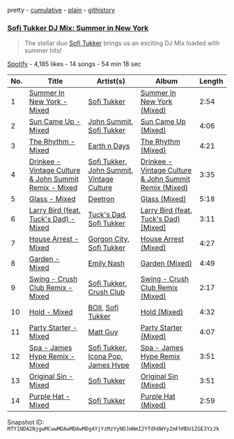 pretty - [cumulative](/playlists/cumulative/37i9dQZF1DX8cldCKQHv0t.md) - [plain](/playlists/plain/37i9dQZF1DX8cldCKQHv0t) - [githistory](https://github.githistory.xyz/mackorone/spotify-playlist-archive/blob/main/playlists/plain/37i9dQZF1DX8cldCKQHv0t)

### [Sofi Tukker DJ Mix: Summer in New York](https://open.spotify.com/playlist/37i9dQZF1DX8cldCKQHv0t)

> The stellar duo <a href="spotify:artist:586uxXMyD5ObPuzjtrzO1Q">Sofi Tukker</a> brings us an exciting DJ Mix loaded with summer hits!

[Spotify](https://open.spotify.com/user/spotify) - 4,185 likes - 14 songs - 54 min 18 sec

| No. | Title | Artist(s) | Album | Length |
|---|---|---|---|---|
| 1 | [Summer In New York \- Mixed](https://open.spotify.com/track/3d5og8tv1cQGBKq01EojXn) | [Sofi Tukker](https://open.spotify.com/artist/586uxXMyD5ObPuzjtrzO1Q) | [Summer In New York \(Mixed\)](https://open.spotify.com/album/0Ebsj5yQG9iUQkjCMmMUnr) | 2:54 |
| 2 | [Sun Came Up \- Mixed](https://open.spotify.com/track/2LFw8rObFs4crDUbrHFmZI) | [John Summit](https://open.spotify.com/artist/7kNqXtgeIwFtelmRjWv205), [Sofi Tukker](https://open.spotify.com/artist/586uxXMyD5ObPuzjtrzO1Q) | [Sun Came Up \(Mixed\)](https://open.spotify.com/album/2wqW4jJRdSmomn9letsJK0) | 4:06 |
| 3 | [The Rhythm \- Mixed](https://open.spotify.com/track/2M5saZnh7bvKKWpRhEJvL2) | [Earth n Days](https://open.spotify.com/artist/1DIvkVGJmk8Luy53ChhCjj) | [The Rhythm \(Mixed\)](https://open.spotify.com/album/2ZL9JknX3gHht0lGvJsEMP) | 4:21 |
| 4 | [Drinkee \- Vintage Culture & John Summit Remix \- Mixed](https://open.spotify.com/track/6lUs5kdnTw2dJsFyo7Sz68) | [Sofi Tukker](https://open.spotify.com/artist/586uxXMyD5ObPuzjtrzO1Q), [John Summit](https://open.spotify.com/artist/7kNqXtgeIwFtelmRjWv205), [Vintage Culture](https://open.spotify.com/artist/28uJnu5EsrGml2tBd7y8ts) | [Drinkee \- Vintage Culture & John Summit Remix \(Mixed\)](https://open.spotify.com/album/2BVnSWZabMLvawBFXmeqdh) | 3:35 |
| 5 | [Glass \- Mixed](https://open.spotify.com/track/7xngWzSD4pYSzypYTBL0Bl) | [Deetron](https://open.spotify.com/artist/0d4nL4lAEkHJIqLZSHBuav) | [Glass \(Mixed\)](https://open.spotify.com/album/1XJFobLCH3MlGUSmclglg0) | 5:18 |
| 6 | [Larry Bird \(feat\. Tuck's Dad\) \- Mixed](https://open.spotify.com/track/7s4RRAhqHP7aXWz56O27F6) | [Tuck's Dad](https://open.spotify.com/artist/3XI3kia2gOIISdKrlMmtUR), [Sofi Tukker](https://open.spotify.com/artist/586uxXMyD5ObPuzjtrzO1Q) | [Larry Bird \(feat\. Tuck's Dad\) \[Mixed\]](https://open.spotify.com/album/5rROpOaDZ7tPMV4Gry9JK4) | 3:11 |
| 7 | [House Arrest \- Mixed](https://open.spotify.com/track/4m6DY9SDMtLdmhns6CK5W9) | [Gorgon City](https://open.spotify.com/artist/4VNQWV2y1E97Eqo2D5UTjx), [Sofi Tukker](https://open.spotify.com/artist/586uxXMyD5ObPuzjtrzO1Q) | [House Arrest \(Mixed\)](https://open.spotify.com/album/5q07c5pPo5BdM3vBDehNsB) | 4:27 |
| 8 | [Garden \- Mixed](https://open.spotify.com/track/5TpI4EuttIw12CbDhk9fOr) | [Emily Nash](https://open.spotify.com/artist/6OaDL8ICMweuCQZfgYIKup) | [Garden \(Mixed\)](https://open.spotify.com/album/39Ci4e0G4Wqlm1AHDado96) | 4:49 |
| 9 | [Swing \- Crush Club Remix \- Mixed](https://open.spotify.com/track/5EAJGCUs7vUZWBq40CPPPG) | [Sofi Tukker](https://open.spotify.com/artist/586uxXMyD5ObPuzjtrzO1Q), [Crush Club](https://open.spotify.com/artist/3xxRhjD7z41Q0hnNEjIifc) | [Swing \- Crush Club Remix \(Mixed\)](https://open.spotify.com/album/3sXqHqK8cfvgF2Wmg42ay1) | 2:17 |
| 10 | [Hold \- Mixed](https://open.spotify.com/track/6IxVEUlZQG8IEQ53HQC2A0) | [BOII](https://open.spotify.com/artist/5aIoEgOiYtG6mvqee4EuQx), [Sofi Tukker](https://open.spotify.com/artist/586uxXMyD5ObPuzjtrzO1Q) | [Hold \(Mixed\)](https://open.spotify.com/album/5Lk9fDI1pqXHzKbPcdfYU3) | 4:32 |
| 11 | [Party Starter \- Mixed](https://open.spotify.com/track/3TUUXu3ZJuMOoq3Umwa3do) | [Matt Guy](https://open.spotify.com/artist/09eFtzPTf7Rbkb1z7n7S5B) | [Party Starter \(Mixed\)](https://open.spotify.com/album/4x5eTYUtQyE7E8iS68Yy4G) | 4:07 |
| 12 | [Spa \- James Hype Remix \- Mixed](https://open.spotify.com/track/2BFQ7R8uxuXRN0OnsqOhiU) | [Sofi Tukker](https://open.spotify.com/artist/586uxXMyD5ObPuzjtrzO1Q), [Icona Pop](https://open.spotify.com/artist/1VBflYyxBhnDc9uVib98rw), [James Hype](https://open.spotify.com/artist/43BxCL6t4c73BQnIJtry5v) | [Spa \- James Hype Remix \(Mixed\)](https://open.spotify.com/album/1RSkPVvHAOTWZa70mt6Lgt) | 3:51 |
| 13 | [Original Sin \- Mixed](https://open.spotify.com/track/19JsROayQbypzGMYjsQsEa) | [Sofi Tukker](https://open.spotify.com/artist/586uxXMyD5ObPuzjtrzO1Q) | [Original Sin \(Mixed\)](https://open.spotify.com/album/3I1IZ9uAwcaqI97OV9Tajm) | 3:51 |
| 14 | [Purple Hat \- Mixed](https://open.spotify.com/track/1BXZYPNYdjjRkXTHupbArw) | [Sofi Tukker](https://open.spotify.com/artist/586uxXMyD5ObPuzjtrzO1Q) | [Purple Hat \(Mixed\)](https://open.spotify.com/album/4K1iTzgfGcoY4YYsDpdoBM) | 2:59 |

Snapshot ID: `MTY1NDA2NjgwMCwwMDAwMDAwMDg4YjYzMzYyNDJmNmI2YTdhOWYyZmFhMDU1ZGE3YzJk`
